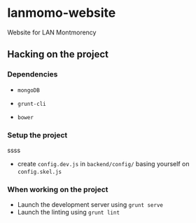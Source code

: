 # lanmomo-website
Website for LAN Montmorency

## Hacking on the project

### Dependencies
 * `mongoDB`

 * `grunt-cli`
 * `bower`

### Setup the project
 ssss
 * create `config.dev.js` in `backend/config/` basing yourself on `config.skel.js`

### When working on the project

* Launch the development server using `grunt serve`
* Launch the linting using `grunt lint`
